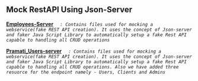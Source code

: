 ## Mock RestAPI Using Json-Server

[**Employees-Server**](https://github.com/AniketNeogy/RestAPIDevlopment/tree/master/employees-server) *```  : Contains files used for mocking a webservice(fake REST API creation). It uses the concept of Json-server and faker Java Script Library to automatically setup a fake Rest API capable to handling all CRUD operations```*

[**Pramati_Users-server**](https://github.com/AniketNeogy/MockRestAPIUsingJsonServer/tree/master/Pramati_Users-server) *```  : Contains files used for mocking a webservice(fake REST API creation). It uses the concept of Json-server and faker Java Script Library to automatically setup a fake Rest API capable to handling all CRUD operations. Also we have added three resuorce for the endpoint namely - Users, Clients and Admins```*
